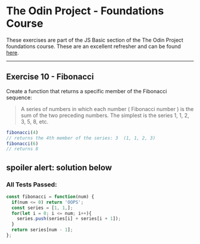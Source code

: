 # The Odin Project - Foundations Course
These exercises are part of the JS Basic section of the The Odin Project foundations course. These are an excellent refresher and can be found [here](https://www.theodinproject.com/paths/foundations/courses/foundations/lessons/fundamentals-part-4).
___
## Exercise 10 - Fibonacci

Create a function that returns a specific member of the Fibonacci sequence:

> A series of numbers in which each number ( Fibonacci number ) is the sum of the two preceding numbers. The simplest is the series 1, 1, 2, 3, 5, 8, etc.

```javascript
fibonacci(4)
// returns the 4th member of the series: 3  (1, 1, 2, 3)
fibonacci(6)
// returns 8
```
## **spoiler alert: solution below**
### All Tests Passed:
```javascript
const fibonacci = function(num) {
  if(num <= 0) return 'OOPS';
  const series = [1, 1,];
  for(let i = 0; i <= num; i++){
    series.push(series[i] + series[i + 1]);
  }
  return series[num - 1];
};

```
